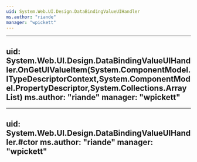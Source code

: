 ```yaml
---
uid: System.Web.UI.Design.DataBindingValueUIHandler
ms.author: "riande"
manager: "wpickett"
---
```


---
uid: System.Web.UI.Design.DataBindingValueUIHandler.OnGetUIValueItem(System.ComponentModel.ITypeDescriptorContext,System.ComponentModel.PropertyDescriptor,System.Collections.ArrayList)
ms.author: "riande"
manager: "wpickett"
---

---
uid: System.Web.UI.Design.DataBindingValueUIHandler.#ctor
ms.author: "riande"
manager: "wpickett"
---
